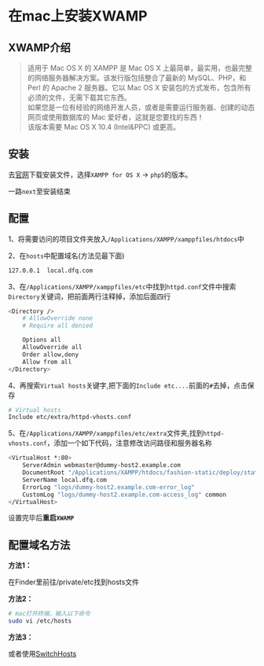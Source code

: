 # 在mac上安装XWAMP

## XWAMP介绍

> 适用于 Mac OS X 的 XAMPP 是 Mac OS X 上最简单，最实用，也最完整的网络服务器解决方案。该发行版包括整合了最新的 MySQL、PHP，和 Perl 的 Apache 2 服务器。它以 Mac OS X 安装包的方式发布，包含所有必须的文件，无需下载其它东西。<br>
 如果您是一位有经验的网络开发人员，或者是需要运行服务器、创建的动态网页或使用数据库的 Mac 爱好者，这就是您要找的东西！  <br>
 该版本需要 Mac OS X 10.4 (Intel&PPC) 或更高。

## 安装

 去[官网](https://www.apachefriends.org/download.html?xampp-macosx-1.7.3.dmg)下载安装文件，选择`XAMPP for OS X` -> `php5`的版本。

 一路`next`至安装结束

## 配置

1、将需要访问的项目文件夹放入`/Applications/XAMPP/xamppfiles/htdocs`中

2、在`hosts`中配置域名(方法见最下面)

``` bash
127.0.0.1  local.dfq.com
```

3、在`/Applications/XAMPP/xamppfiles/etc`中找到`httpd.conf`文件中搜索`Directory`关键词，把前面两行注释掉，添加后面四行

``` bash
<Directory />
    # AllowOverride none
    # Require all denied

    Options all
    AllowOverride all
    Order allow,deny
    Allow from all
</Directory>
```

4、再搜索`Virtual hosts`关键字,把下面的`Include etc....`前面的`#`去掉，点击保存

``` bash
# Virtual hosts
Include etc/extra/httpd-vhosts.conf
```

5、在`/Applications/XAMPP/xamppfiles/etc/extra`文件夹,找到`httpd-vhosts.conf`，添加一个如下代码，注意修改访问路径和服务器名称

``` bash
<VirtualHost *:80>
    ServerAdmin webmaster@dummy-host2.example.com
    DocumentRoot "/Applications/XAMPP/htdocs/fashion-static/deploy/static"
    ServerName local.dfq.com
    ErrorLog "logs/dummy-host2.example.com-error_log"
    CustomLog "logs/dummy-host2.example.com-access_log" common
</VirtualHost>
```

设置完毕后**重启`XWAMP`**

## 配置域名方法

**方法1：**

在Finder里前往/private/etc找到hosts文件

**方法2：**

``` bash
# mac打开终端，输入以下命令
sudo vi /etc/hosts
```

**方法3：**

或者使用[SwitchHosts](https://oldj.github.io/SwitchHosts/)

